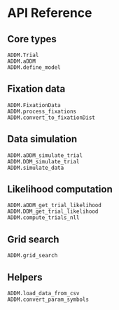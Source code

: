 # API Reference

## Core types

```@docs
ADDM.Trial
ADDM.aDDM
ADDM.define_model
```

## Fixation data

```@docs
ADDM.FixationData   
ADDM.process_fixations  
ADDM.convert_to_fixationDist  
```

## Data simulation

```@docs
ADDM.aDDM_simulate_trial
ADDM.DDM_simulate_trial
ADDM.simulate_data
```

## Likelihood computation

```@docs
ADDM.aDDM_get_trial_likelihood
ADDM.DDM_get_trial_likelihood
ADDM.compute_trials_nll
```

## Grid search

```@docs
ADDM.grid_search
```

## Helpers

```@docs
ADDM.load_data_from_csv
ADDM.convert_param_symbols
```